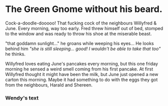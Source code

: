 # The Green Gnome without his beard.

Cock-a-doodle-dooooo!
That fucking cock of the neighbours Willyfred & June. Every morning, way too early.
Fred threw himself out of bed, stomped to the window and was ready to throw his shoe at the miserable beast.

"that goddamn sunlight..." he groans while weeping his eyes... He looks behind him _"she is still sleeping... good! I wouldn't be able to take that too"_ he thinks.

Willyfred loves eating June's pancakes every morning, but this one friday morning he sensed a weird smell coming from his first pancake.
At first Willyfred thought it might have been the milk, but June just opened a new carton this morning.
Maybe it had something to do with the eggs they got from the neighbours, Harald and Shereen.

### Wendy's text

